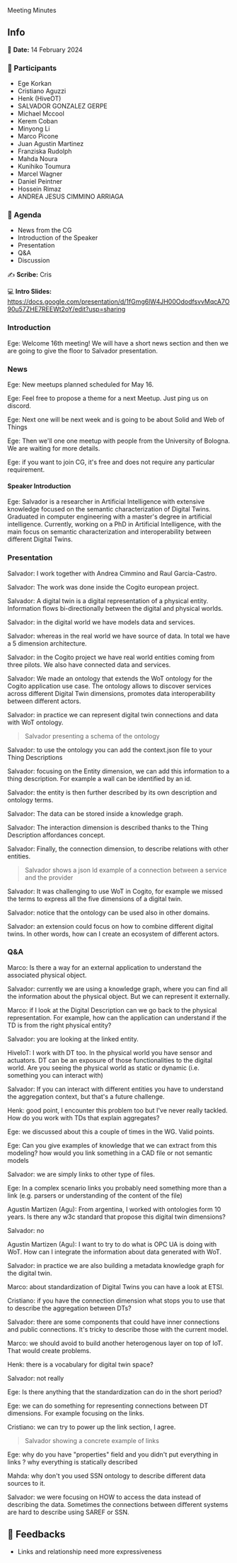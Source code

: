 Meeting Minutes

## Info

:date: **Date:** 14 February 2024

### :bust_in_silhouette: Participants

<!-- This list will copied over from the meeting tool -->
- Ege Korkan
- Cristiano Aguzzi
- Henk (HiveOT)
- SALVADOR GONZALEZ GERPE
- Michael Mccool
- Kerem Coban
- Minyong Li
- Marco Picone
- Juan Agustin Martinez
- Franziska Rudolph
- Mahda Noura
- Kunihiko Toumura
- Marcel Wagner
- Daniel Peintner
- Hossein Rimaz
- ANDREA JESUS CIMMINO ARRIAGA

### :scroll: Agenda

- News from the CG
- Introduction of the Speaker
- Presentation
- Q&A
- Discussion

:writing_hand: **Scribe:** Cris

:computer: **Intro Slides:** https://docs.google.com/presentation/d/1fGmg6lW4JH00OdodfsvvMqcA7O90u57ZHE7REEWt2oY/edit?usp=sharing



### Introduction

Ege: Welcome 16th meeting! We will have a short news section and then we are going to give the floor to Salvador presentation.

### News

Ege: New meetups planned scheduled for May 16.

Ege: Feel free to propose a theme for a next Meetup. Just ping us on discord.

Ege: Next one will be next week and is going to be about Solid and Web of Things

Ege: Then we'll one one meetup with people from the University of Bologna. We are waiting for more details.

Ege: if you want to join CG, it's free and does not require any particular requirement.

#### Speaker Introduction

Ege: Salvador is a researcher in Artificial Intelligence with extensive knowledge focused on the semantic characterization of Digital Twins.
Graduated in computer engineering with a master's degree in artificial intelligence. Currently, working on a PhD in Artificial Intelligence, with the main focus on semantic characterization and interoperability between different Digital Twins.

### Presentation

Salvador: I work together with Andrea Cimmino and Raul Garcia-Castro.

Salvador: The work was done inside the Cogito european project.

Salvador: A digital twin is a digital representation of a physical entity. Information flows bi-directionally between the digital and physical worlds.

Salvador: in the digital world we have models data and services.

Salvador: whereas in the real world we have source of data. In total we have a 5 dimension architecture.

Salvador: in the Cogito project we have real world entities coming from three pilots. We also have connected data and services.

Salvador: We made an ontology that extends the WoT ontology for the Cogito application use case. The ontology allows to discover services across different Digital Twin dimensions, promotes data interoperability between different actors. 

Salvador: in practice we can represent digital twin connections and data with WoT ontology.

> Salvador presenting a schema of the ontology

Salvador: to use the ontology you can add the context.json file to your Thing Descriptions

Salvador: focusing on the Entity dimension, we can add this information to a thing description. For example a wall can be identified by an id.

Salvador: the entity is then further described by its own description and ontology terms.

Salvador: The data can be stored inside a knowledge graph.

Salvador: The interaction dimension is described thanks to the Thing Description affordances concept.

Salvador: Finally, the connection dimension, to describe relations with other entities.

> Salvador shows a json ld example of a connection between a service and the provider

Salvador: It was challenging to use WoT in Cogito, for example we missed the terms to express all the five dimensions of a digital twin.

Salvador: notice that the ontology can be used also in other domains.

Salvador: an extension could focus on how to combine different digital twins. In other words, how can I create an ecosystem of different actors.

### Q&A

Marco: Is there a way for an external application to understand the associated physical object.

Salvador: currently we are using a knowledge graph, where you can find all the information about the physical object. But we can represent it externally.

Marco: if I look at the Digital Description can we go back to the physical representation. For example, how can the application can understand if the TD is from the right physical entity?

Salvador: you are looking at the linked entity.

HiveIoT: I work with DT too. In the physical world you have sensor and actuators. DT can be an exposure of those functionalities to the digital world. Are you seeing the physical world as static or dynamic (i.e. something you can interact with)

Salvador: If you can interact with different entities you have to understand the aggregation context, but that's a future challenge.

Henk: good point, I encounter this problem too but I've never really tackled. How do you work with TDs that explain aggregates?

Ege: we discussed about this a couple of times in the WG. Valid points.

Ege: Can you give examples of knowledge that we can extract from this modeling? how would you link something in a CAD file or not semantic models

Salvador: we are simply links to other type of files.

Ege: In a complex scenario links you probably need something more than a link (e.g. parsers or understanding of the content of the file)

Agustin Martizen (Agu): From argentina, I worked with ontologies form 10 years. Is there any w3c standard that propose this digital twin dimensions?

Salvador: no

Agustin Martizen (Agu): I want to try to do what is OPC UA is doing with WoT. How can I integrate the information about data generated with WoT.

Salvador: in practice we are also building a metadata knowledge graph for the digital twin.

Marco: about standardization of Digital Twins you can have a look at ETSI.

Cristiano: if you have the connection dimension what stops you to use that to describe the aggregation between DTs?

Salvador: there are some components that could have inner connections and public connections. It's tricky to describe those with the current model.  

Marco: we should avoid to build another heterogenous layer on top of IoT. That would create problems.

Henk: there is a vocabulary for digital twin space?

Salvador: not really

Ege: Is there anything that the standardization can do in the short period?

Ege: we can do something for representing connections between DT dimensions. For example focusing on the links.

Cristiano: we can try to power up the link section, I agree.

> Salvador showing a concrete example of links

Ege: why do you have "properties" field and you didn't put everything in links ? why everything is statically described

Mahda: why don't you used SSN ontology to describe different data sources to it.

Salvador: we were focusing on HOW to access the data instead of describing the data. Sometimes the connections between different systems are hard to describe using SAREF or SSN.

## :envelope_with_arrow: Feedbacks

- Links and relationship need more expressiveness
